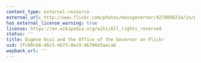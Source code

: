 ```yaml
---
content_type: external-resource
external_url: http://www.flickr.com/photos/massgovernor/4270098214/in/photostream/
has_external_license_warning: true
license: https://en.wikipedia.org/wiki/All_rights_reserved
status: ''
title: Eugene Ossi and the Office of the Governor on Flickr
uid: 3fc08cb8-d6c5-4b73-8ec9-96706d3aeca6
wayback_url: ''
---
```

